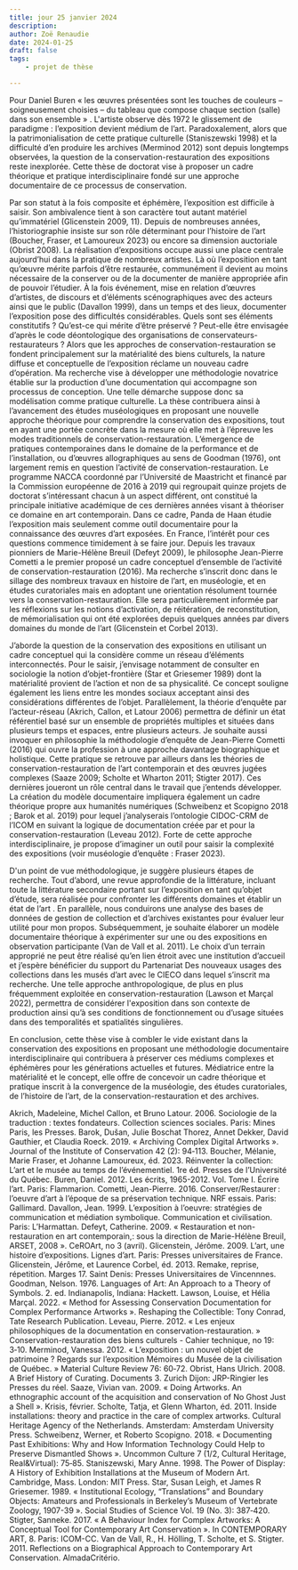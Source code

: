```yaml
---
title: jour 25 janvier 2024
description: 
author: Zoë Renaudie
date: 2024-01-25
draft: false
tags:
    - projet de thèse

---
```


Pour Daniel Buren « les œuvres présentées sont les touches de couleurs – soigneusement choisies – du tableau que compose chaque section (salle) dans son ensemble » . L'artiste observe dès 1972 le glissement de paradigme : l’exposition devient médium de l’art. Paradoxalement, alors que la patrimonialisation de cette pratique culturelle (Staniszewski 1998) et la difficulté d’en produire les archives (Merminod 2012) sont depuis longtemps observées, la question de la conservation-restauration des expositions reste inexplorée. Cette thèse de doctorat vise à proposer un cadre théorique et pratique interdisciplinaire fondé sur une approche documentaire de ce processus de conservation. 

Par son statut à la fois composite et éphémère, l’exposition est difficile à saisir. Son ambivalence tient à son caractère tout autant matériel qu’immatériel (Glicenstein 2009, 11). Depuis de nombreuses années, l’historiographie insiste sur son rôle déterminant pour l’histoire de l’art (Boucher, Fraser, et Lamoureux 2023) ou encore sa dimension auctoriale (Obrist 2008). La réalisation d’expositions occupe aussi une place centrale aujourd’hui dans la pratique de nombreux artistes. Là où l’exposition en tant qu’œuvre mérite parfois d’être restaurée, communément il devient au moins nécessaire de la conserver ou de la documenter de manière appropriée afin de pouvoir l’étudier. À la fois événement, mise en relation d’œuvres d’artistes, de discours et d’éléments scénographiques avec des acteurs ainsi que le public (Davallon 1999), dans un temps et des lieux, documenter l’exposition pose des difficultés considérables. Quels sont ses éléments constitutifs ? Qu’est-ce qui mérite d’être préservé ? Peut-elle être envisagée d’après le code déontologique des organisations de conservateurs-restaurateurs ? Alors que les approches de conservation-restauration se fondent principalement sur la matérialité des biens culturels, la nature diffuse et conceptuelle de l’exposition réclame un nouveau cadre d’opération. Ma recherche vise à développer une méthodologie novatrice établie sur la production d’une documentation qui accompagne son processus de conception. Une telle démarche suppose donc sa modélisation comme pratique culturelle. La thèse contribuera ainsi à l’avancement des études muséologiques en proposant une nouvelle approche théorique pour comprendre la conservation des expositions, tout en ayant une portée concrète dans la mesure où elle met à l’épreuve les modes traditionnels de conservation-restauration. 
L’émergence de pratiques contemporaines dans le domaine de la performance et de l’installation, ou d’œuvres allographiques au sens de Goodman (1976), ont largement remis en question l’activité de conservation-restauration. Le programme NACCA coordonné par l’Université de Maastricht et financé par la Commission européenne de 2016 à 2019 qui regroupait quinze projets de doctorat s’intéressant chacun à un aspect différent, ont constitué la principale initiative académique de ces dernières années visant à théoriser ce domaine en art contemporain. Dans ce cadre, Panda de Haan étudie l’exposition mais seulement comme outil documentaire pour la connaissance des œuvres d’art exposées. En France, l’intérêt pour ces questions commence timidement à se faire jour. Depuis les travaux pionniers de Marie-Hélène Breuil (Defeyt 2009), le philosophe Jean-Pierre Cometti a le premier proposé un cadre conceptuel d’ensemble de l’activité de conservation-restauration (2016). Ma recherche s’inscrit donc dans le sillage des nombreux travaux en histoire de l’art, en muséologie, et en études curatoriales mais en adoptant une orientation résolument tournée vers la conservation-restauration. Elle sera particulièrement informée par les réflexions sur les notions d’activation, de réitération, de reconstitution, de mémorialisation qui ont été explorées depuis quelques années par divers domaines du monde de l’art (Glicenstein et Corbel 2013).

J’aborde la question de la conservation des expositions en utilisant un cadre conceptuel qui la considère comme un réseau d’éléments interconnectés. Pour le saisir, j’envisage notamment de consulter en sociologie la notion d’objet-frontière (Star et Griesemer 1989) dont la matérialité provient de l’action et non de sa physicalité. Ce concept souligne également les liens entre les mondes sociaux acceptant ainsi des considérations différentes de l’objet. Parallèlement, la théorie d’enquête par l’acteur-réseau (Akrich, Callon, et Latour 2006) permettra de définir un état référentiel basé sur un ensemble de propriétés multiples et situées dans plusieurs temps et espaces, entre plusieurs acteurs. Je souhaite aussi invoquer en philosophie la méthodologie d’enquête de Jean-Pierre Cometti (2016) qui ouvre la profession à une approche davantage biographique et holistique. Cette pratique se retrouve par ailleurs dans les théories de conservation-restauration de l’art contemporain et des œuvres jugées complexes (Saaze 2009; Scholte et Wharton 2011; Stigter 2017). Ces dernières joueront un rôle central dans le travail que j’entends développer. La création du modèle documentaire impliquera également un cadre théorique propre aux humanités numériques (Schweibenz et Scopigno 2018 ; Barok et al. 2019) pour lequel j’analyserais l’ontologie CIDOC-CRM de l’ICOM en suivant la logique de documentation créée par et pour la conservation-restauration (Leveau 2012). Forte de cette approche interdisciplinaire, je propose d’imaginer un outil pour saisir la complexité des expositions (voir muséologie d’enquête : Fraser 2023).  

D'un point de vue méthodologique, je suggère plusieurs étapes de recherche. Tout d’abord, une revue approfondie de la littérature, incluant toute la littérature secondaire portant sur l’exposition en tant qu’objet d’étude, sera réalisée pour confronter les différents domaines et établir un état de l’art . En parallèle, nous conduirons une analyse des bases de données de gestion de collection et d’archives existantes pour évaluer leur utilité pour mon propos. Subséquemment, je souhaite élaborer un modèle documentaire théorique à expérimenter sur une ou des expositions en observation participante (Van de Vall et al. 2011). Le choix d’un terrain approprié ne peut être réalisé qu’en lien étroit avec une institution d’accueil et j’espère bénéficier du support du Partenariat Des nouveaux usages des collections dans les musés d’art avec le CIECO dans lequel s’inscrit ma recherche. Une telle approche anthropologique, de plus en plus fréquemment exploitée en conservation-restauration (Lawson et Marçal 2022), permettra de considérer l'exposition dans son contexte de production ainsi qu’à ses conditions de fonctionnement ou d’usage situées dans des temporalités et spatialités singulières. 

En conclusion, cette thèse vise à combler le vide existant dans la conservation des expositions en proposant une méthodologie documentaire interdisciplinaire qui contribuera à préserver ces médiums complexes et éphémères pour les générations actuelles et futures. Médiatrice entre la matérialité et le concept, elle offre de concevoir un cadre théorique et pratique inscrit à la convergence de la muséologie, des études curatoriales, de l’histoire de l’art, de la conservation-restauration et des archives.




Akrich, Madeleine, Michel Callon, et Bruno Latour. 2006. Sociologie de la traduction : textes fondateurs. Collection sciences sociales. Paris: Mines Paris, les Presses.
Barok, Dušan, Julie Boschat Thorez, Annet Dekker, David Gauthier, et Claudia Roeck. 2019. « Archiving Complex Digital Artworks ». Journal of the Institute of Conservation 42 (2): 94‑113. 
Boucher, Mélanie, Marie Fraser, et Johanne Lamoureux, éd. 2023. Réinventer la collection: L’art et le musée au temps de l’événementiel. 1re éd. Presses de l’Université du Québec. 
Buren, Daniel. 2012. Les écrits, 1965-2012. Vol. Tome I. Écrire l’art. Paris: Flammarion.
Cometti, Jean-Pierre. 2016. Conserver/Restaurer : l’oeuvre d’art à l’époque de sa préservation technique. NRF essais. Paris: Gallimard. 
Davallon, Jean. 1999. L’exposition à l’oeuvre: stratégies de communication et médiation symbolique. Communication et civilisation. Paris: L’Harmattan.
Defeyt, Catherine. 2009. « Restauration et non-restauration en art contemporain,: sous la direction de Marie-Hélène Breuil, ARSET, 2008 ». CeROArt, no 3 (avril). 
Glicenstein, Jérôme. 2009. L’art, une histoire d’expositions. Lignes d’art. Paris: Presses universitaires de France.
Glicenstein, Jérôme, et Laurence Corbel, éd. 2013. Remake, reprise, répetition. Marges 17. Saint Denis: Presses Universitaires de Vincennnes. 
Goodman, Nelson. 1976. Languages of Art: An Approach to a Theory of Symbols. 2. ed. Indianapolis, Indiana: Hackett.
Lawson, Louise, et Hélia Marçal. 2022. « Method for Assessing Conservation Documentation for Complex Performance Artworks ». Reshaping the Collectible: Tony Conrad, Tate Research Publication.
Leveau, Pierre. 2012. « Les enjeux philosophiques de la documentation en conservation-restauration. » Conservation-restauration des biens culturels - Cahier technique, no 19: 3‑10.
Merminod, Vanessa. 2012. « L’exposition : un nouvel objet de patrimoine ? Regards sur l’exposition Mémoires du Musée de la civilisation de Québec. » Material Culture Review 76: 60‑72.
Obrist, Hans Ulrich. 2008. A Brief History of Curating. Documents 3. Zurich Dijon: JRP-Ringier les Presses du réel.
Saaze, Vivian van. 2009. « Doing Artworks. An ethnographic account of the acquisition and conservation of No Ghost Just a Shell ». Krisis, février.
Scholte, Tatja, et Glenn Wharton, éd. 2011. Inside installations: theory and practice in the care of complex artworks. Cultural Heritage Agency of the Netherlands. Amsterdam: Amsterdam University Press.
Schweibenz, Werner, et Roberto Scopigno. 2018. « Documenting Past Exhibitions: Why and How Information Technology Could Help to Preserve Dismantled Shows ». Uncommon Culture 7 (1/2, Cultural Heritage, Real&Virtual): 75‑85.
Staniszewski, Mary Anne. 1998. The Power of Display: A History of Exhibition Installations at the Museum of Modern Art. Cambridge, Mass. London: MIT Press.
Star, Susan Leigh, et James R Griesemer. 1989. « Institutional Ecology, “Translations” and Boundary Objects: Amateurs and Professionals in Berkeley’s Museum of Vertebrate Zoology, 1907-39 ». Social Studies of Science Vol. 19 (No. 3): 387‑420.
Stigter, Sanneke. 2017. « A Behaviour Index for Complex Artworks: A Conceptual Tool for Contemporary Art Conservation ». In CONTEMPORARY ART, 8. Paris: ICOM-CC.
Van de Vall, R., H. Hölling, T. Scholte, et S. Stigter. 2011. Reflections on a Biographical Approach to Contemporary Art Conservation. AlmadaCritério. 

